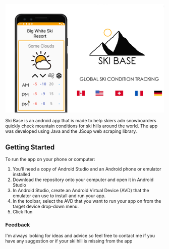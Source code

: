 ![](readmeimage.png)

Ski Base is an android app that is made to help skiers adn snowboarders quickly check mountain conditions for ski hills around the world. The app was developed using Java and the JSoup web scraping library.

## Getting Started

To run the app on your phone or computer:

1. You'll need a copy of Android Studio and an Android phone or emulator installed
2. Download the repository onto your computer and open it in Android Studio
3. In Android Studio, create an Android Virtual Device (AVD) that the emulator can use to install and run your app.
4. In the toolbar, select the AVD that you want to run your app on from the target device drop-down menu.
5. Click Run
 

### Feedback

I'm always looking for ideas and advice so feel free to contact me if you have any suggestion or if your ski hill is missing from the app
